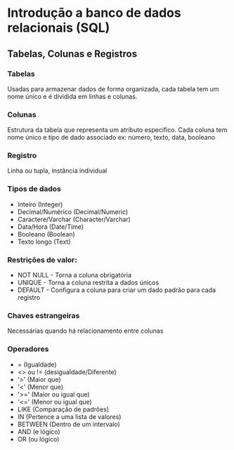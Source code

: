 # Introdução a banco de dados relacionais (SQL)
## Tabelas, Colunas e Registros

### Tabelas

Usadas para armazenar dados de forma organizada, cada tabela tem um nome único e é dividida em linhas e colunas.

### Colunas

Estrutura da tabela que representa um atributo específico.
Cada coluna tem nome único e tipo de dado associado ex: número, texto, data, booleano

### Registro

Linha ou tupla, instância individual

### Tipos de dados

 * Inteiro (Integer)
 * Decimal/Numérico (Decimal/Numeric)
 * Caractere/Varchar (Character/Varchar)
 * Data/Hora (Date/Time)
 * Booleano (Boolean)
 * Texto longo (Text)

 ### Restrições de valor:

 * NOT NULL - Torna a coluna obrigatória
 * UNIQUE - Torna a coluna restrita a dados únicos
 * DEFAULT - Configura a coluna para criar um dado padrão para cada registro
 
 ### Chaves estrangeiras

 Necessárias quando há relacionamento entre colunas

 ### Operadores

 * = (Igualdade)
 * <> ou != (desigualdade/Diferente)
 * '>' (Maior que)
 * '<' (Menor que)
 * '>=' (Maior ou igual que)
 * '<=' (Menor ou igual que)
 * LIKE (Comparação de padrões)
 * IN (Pertence a uma lista de valores)
 * BETWEEN (Dentro de um intervalo)
 * AND (e lógico)
 * OR (ou lógico)
 